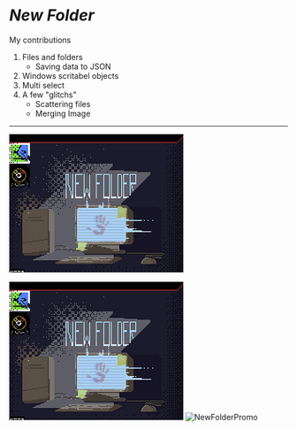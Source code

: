 # *New Folder*

My contributions
1) Files and folders
   - Saving data to JSON
3) Windows scritabel objects
4) Multi select
5) A few "glitchs"
   - Scattering files
   - Merging Image
 ---

![HERE](Images/NewFolderPromo.png)

<img src = "\Images\NewFolderPromo.png" alt = HERE>



<img width="315" height="250" alt="NewFolderPromo" src="https://github.com/user-attachments/assets/e82c16d4-e5d4-4f31-8f12-0284de3d3a09" />
